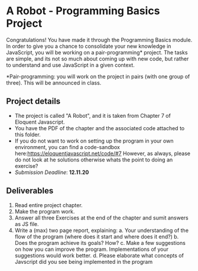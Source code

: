 # A Robot - Programming Basics Project 
  
Congratulations! You have made it through the Programming Basics module. In order to give you a chance to consolidate your new knowledge in JavaScript, you will be working on a pair-programming* project. The tasks are simple, and its not so much about coming up with new code, but rather to understand and use JavaScript in a given context. 

 *Pair-programming: you will work on the project in pairs (with one group of three). This will be announced in class.
  
 ## Project details

 - The project is called "A Robot", and it is taken from Chapter 7 of Eloquent Javascript.
 - You have the PDF of the chapter and the associated code attached to this folder.
 - If you do not want to work on setting up the program in your own environment, you can find a code-sandbox here:https://eloquentjavascript.net/code/#7
 However, as always, please do not look at he solutions otherwise whats the point to doing an exercise?
 - _Submission Deadline_: **12.11.20**
 
 ## Deliverables

 1. Read entire project chapter.
 2. Make the program work. 
 3. Answer all three Exercises at the end of the chapter and sumit answers as JS file.
 4. Write a (max) two page report, explaining:
    a. Your understanding of the flow of the program (where does it start and where does it end?)
    b. Does the program achieve its goals? How?
    c. Make a few suggestions on how you can improve the program. Implementations of your suggestions would work better. 
    d. Please elaborate what concepts of Javscript did you see being implemented in the program
  
